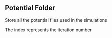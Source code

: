 ## Potential Folder

Store all the potential files used in the simulations

The index represents the iteration number

